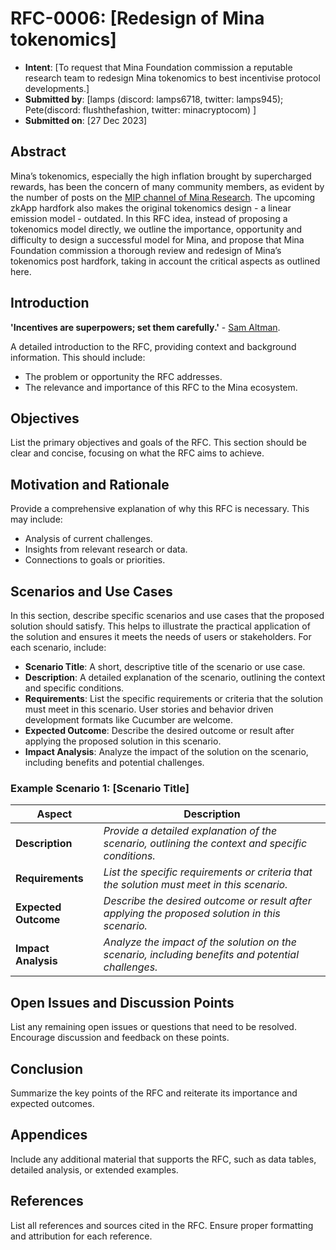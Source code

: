 # RFC-0006: [Redesign of Mina tokenomics]

- **Intent**: [To request that Mina Foundation commission a reputable research team to redesign Mina tokenomics to best incentivise protocol developments.]
- **Submitted by**: [lamps (discord: lamps6718, twitter: lamps945); Pete(discord: flushthefashion, twitter: minacryptocom) ]
- **Submitted on**: [27 Dec 2023]

## Abstract

Mina’s tokenomics, especially the high inflation brought by supercharged rewards, has been the concern of many community members, as evident by the number of posts on the [MIP channel of Mina Research](https://forums.minaprotocol.com/c/mips-mina-improvement-proposals/24). The upcoming zkApp hardfork also makes the original tokenomics design - a linear emission model - outdated. In this RFC idea, instead of proposing a tokenomics model directly, we outline the importance, opportunity and difficulty to design a successful model for Mina, and propose that Mina Foundation commission a thorough review and redesign of Mina’s tokenomics post hardfork, taking in account the critical aspects as outlined here.

## Introduction

**'Incentives are superpowers; set them carefully.'** - [Sam Altman](https://blog.samaltman.com/what-i-wish-someone-had-told-me).

A detailed introduction to the RFC, providing context and background information. This should include:

- The problem or opportunity the RFC addresses.
- The relevance and importance of this RFC to the Mina ecosystem.

## Objectives

List the primary objectives and goals of the RFC. This section should be clear and concise, focusing on what the RFC aims to achieve.

## Motivation and Rationale

Provide a comprehensive explanation of why this RFC is necessary. This may include:

- Analysis of current challenges.
- Insights from relevant research or data.
- Connections to goals or priorities.

## Scenarios and Use Cases

In this section, describe specific scenarios and use cases that the proposed solution should satisfy. This helps to illustrate the practical application of the solution and ensures it meets the needs of users or stakeholders. For each scenario, include:

- **Scenario Title**: A short, descriptive title of the scenario or use case.
- **Description**: A detailed explanation of the scenario, outlining the context and specific conditions.
- **Requirements**: List the specific requirements or criteria that the solution must meet in this scenario. User stories and behavior driven development formats like Cucumber are welcome.
- **Expected Outcome**: Describe the desired outcome or result after applying the proposed solution in this scenario.
- **Impact Analysis**: Analyze the impact of the solution on the scenario, including benefits and potential challenges.

### Example Scenario 1: [Scenario Title]

| Aspect           | Description |
|------------------|-------------|
| **Description**  | _Provide a detailed explanation of the scenario, outlining the context and specific conditions._ |
| **Requirements** | _List the specific requirements or criteria that the solution must meet in this scenario._ |
| **Expected Outcome** | _Describe the desired outcome or result after applying the proposed solution in this scenario._ |
| **Impact Analysis** | _Analyze the impact of the solution on the scenario, including benefits and potential challenges._ |

## Open Issues and Discussion Points

List any remaining open issues or questions that need to be resolved. Encourage discussion and feedback on these points.

## Conclusion

Summarize the key points of the RFC and reiterate its importance and expected outcomes.

## Appendices

Include any additional material that supports the RFC, such as data tables, detailed analysis, or extended examples.

## References

List all references and sources cited in the RFC. Ensure proper formatting and attribution for each reference.
